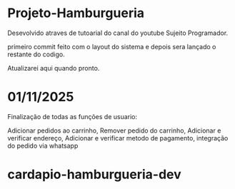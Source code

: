 
# Projeto-Hamburgueria

Desevolvido atraves de tutoarial do canal do youtube Sujeito Programador.

primeiro commit feito com o layout do sistema e depois sera lançado o restante do codigo.

Atualizarei aqui quando pronto.



# 01/11/2025

Finalização de todas as funções de usuario:

Adicionar pedidos ao carrinho,
Remover pedido do carrinho,
Adicionar e verificar endereço,
Adicionar e verificar metodo de pagamento, 
integração do pedido via whatsapp

# cardapio-hamburgueria-dev
